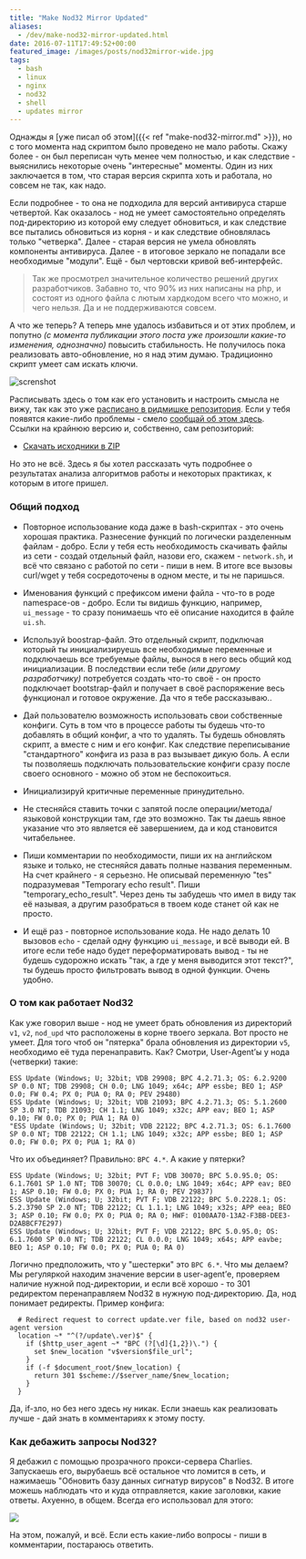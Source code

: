 ```yaml
---
title: "Make Nod32 Mirror Updated"
aliases:
  - /dev/make-nod32-mirror-updated.html
date: 2016-07-11T17:49:52+00:00
featured_image: /images/posts/nod32mirror-wide.jpg
tags:
  - bash
  - linux
  - nginx
  - nod32
  - shell
  - updates mirror
---
```


Однажды я [уже писал об этом]({{< ref "make-nod32-mirror.md" >}}), но с того момента над скриптом было проведено не мало работы. Скажу более - он был переписан чуть менее чем полностью, и как следствие - выяснились некоторые очень "интересные" моменты. Один из них заключается в том, что старая версия скрипта хоть и работала, но совсем не так, как надо.

<!--more-->

Если подробнее - то она не подходила для версий антивируса старше четвертой. Как оказалось - нод не умеет самостоятельно определять под-директорию из которой ему следует обновиться, и как следствие все пытались обновиться из корня - и как следствие обновлялась только "четверка". Далее - старая версия не умела обновлять компоненты антивируса. Далее - в итоговое зеркало не попадали все необходимые "модули". Ещё - был чертовски кривой веб-интерфейс.

> Так же просмотрел значительное количество решений других разработчиков. Забавно то, что 90% из них написаны на php, и состоят из одного файла с лютым хардкодом всего что можно, и чего нельзя. Да и не поддерживаются совсем.

А что же теперь? А теперь мне удалось избавиться и от этих проблем, и попутно _(с момента публикации этого поста уже произошли какие-то изменения, однозначно)_ повысить стабильность. Не получилось пока реализовать авто-обновление, но я над этим думаю. Традиционно скрипт умеет сам искать ключи.

![screnshot](https://hsto.org/webt/pf/oh/gl/pfohgltyjy0gsyls1eztbrxv8pq.png)

Расписывать здесь о том как его установить и настроить смысла не вижу, так как это уже [расписано в ридмишке репозитория](https://github.com/tarampampam/nod32-update-mirror/blob/master/README.md). Если у тебя появятся какие-либо проблемы - смело [сообщай об этом здесь](https://github.com/tarampampam/nod32-update-mirror/issues/new). Ссылки на крайнюю версию и, собственно, сам репозиторий:

- [Скачать исходники в ZIP](https://github.com/tarampampam/nod32-update-mirror/archive/master.zip)

Но это не всё. Здесь я бы хотел рассказать чуть подробнее о результатах анализа алгоритмов работы и некоторых практиках, к которым в итоге пришел.

### Общий подход

- Повторное использование кода даже в bash-скриптах - это очень хорошая практика. Разнесение функций по логически разделенным файлам - добро. Если у тебя есть необходимость скачивать файлы из сети - создай отдельный файл, назови его, скажем - `network.sh`, и всё что связано с работой по сети - пиши в нем. В итоге все вызовы curl/wget у тебя сосредоточены в одном месте, и ты не паришься.

- Именования функций с префиксом имени файла - что-то в роде namespace-ов - добро. Если ты видишь функцию, например, `ui_message` - то сразу понимаешь что её описание находится в файле `ui.sh`.

- Используй boostrap-файл. Это отдельный скрипт, подключая который ты инициализируешь все необходимые переменные и подключаешь все требуемые файлы, вынося в него весь общий код инициализации. В последствии если тебе _(или другому разработчику)_ потребуется создать что-то своё - он просто подключает bootstrap-файл и получает в своё распоряжение весь функционал и готовое окружение. Да что я тебе рассказываю..

- Дай пользователю возможность использовать свои собственные конфиги. Суть в том что в процессе работы ты будешь что-то добавлять в общий конфиг, а что то удалять. Ты будешь обновлять скрипт, а вместе с ним и его конфиг. Как следствие переписывание "стандартного" конфига из раза в раз вызывает дикую боль. А если ты позволяешь подключать пользовательские конфиги сразу после своего основного - можно об этом не беспокоиться.

- Инициализируй критичные переменные принудительно.

- Не стесняйся ставить точки с запятой после операции/метода/языковой конструкции там, где это возможно. Так ты даешь явное указание что это является её завершением, да и код становится читабельнее.

- Пиши комментарии по необходимости, пиши их на английском языке и только, не стесняйся давать полные названия переменным. На счет крайнего - я серьезно. Не описывай переменную "tes" подразумевая "Temporary echo result". Пиши "temporary\_echo\_result". Через день ты забудешь что имел в виду так её называя, а другим разобраться в твоем коде станет ой как не просто. 

- И ещё раз - повторное использование кода. Не надо делать 10 вызовов `echo` - сделай одну функцию `ui_message`, и всё выводи ей. В итоге если тебе надо будет переформатировать вывод - ты не будешь судорожно искать "так, а где у меня выводится этот текст?", ты будешь просто фильтровать вывод в одной функции. Очень удобно.

### О том как работает Nod32

Как уже говорил выше - нод не умеет брать обновления из директорий `v1`, `v2`, `nod_upd` что расположены в корне твоего зеркала. Вот просто не умеет. Для того чтоб он "пятерка" брала обновления из директории `v5`, необходимо её туда перенаправить. Как? Смотри, User-Agent&#8217;ы у нода (четверки) такие:

```
ESS Update (Windows; U; 32bit; VDB 29908; BPC 4.2.71.3; OS: 6.2.9200 SP 0.0 NT; TDB 29908; CH 0.0; LNG 1049; x64c; APP essbe; BEO 1; ASP 0.0; FW 0.4; PX 0; PUA 0; RA 0; PEV 29480)
ESS Update (Windows; U; 32bit; VDB 21093; BPC 4.2.71.3; OS: 5.1.2600 SP 3.0 NT; TDB 21093; CH 1.1; LNG 1049; x32c; APP eav; BEO 1; ASP 0.10; FW 0.0; PX 0; PUA 1; RA 0)
"ESS Update (Windows; U; 32bit; VDB 22122; BPC 4.2.71.3; OS: 6.1.7600 SP 0.0 NT; TDB 22122; CH 1.1; LNG 1049; x32c; APP essbe; BEO 1; ASP 0.0; FW 0.0; PX 0; PUA 1; RA 0)
```

Что их объединяет? Правильно: `BPC 4.*`. А какие у пятерки?

```
ESS Update (Windows; U; 32bit; PVT F; VDB 30070; BPC 5.0.95.0; OS: 6.1.7601 SP 1.0 NT; TDB 30070; CL 0.0.0; LNG 1049; x64c; APP eav; BEO 1; ASP 0.10; FW 0.0; PX 0; PUA 1; RA 0; PEV 29837)
ESS Update (Windows; U; 32bit; PVT F; VDB 22122; BPC 5.0.2228.1; OS: 5.2.3790 SP 2.0 NT; TDB 22122; CL 1.1.1; LNG 1049; x32s; APP eea; BEO 3; ASP 0.10; FW 0.0; PX 0; PUA 0; RA 0; HWF: 0100AA70-13A2-F3BB-DEE3-D2ABBCF7E297)
ESS Update (Windows; U; 32bit; PVT F; VDB 22122; BPC 5.0.95.0; OS: 6.1.7600 SP 0.0 NT; TDB 22122; CL 0.0.0; LNG 1049; x64s; APP eavbe; BEO 1; ASP 0.10; FW 0.0; PX 0; PUA 0; RA 0)
```

Логично предположить, что у "шестерки" это `BPC 6.*`. Что мы делаем? Мы регуляркой находим значение версии в user-agent&#8217;е, проверяем наличие нужной под-директории, и если всё хорошо - то 301 редиректом перенаправляем Nod32 в нужную под-директорию. Да, нод понимает редиректы. Пример конфига:

```
  # Redirect request to correct update.ver file, based on nod32 user-agent version
  location ~* "^(?/update\.ver)$" {
    if ($http_user_agent ~* "BPC (?[\d]{1,2})\.") {
      set $new_location "v$version$file_url";
    }
    if (-f $document_root/$new_location) {
      return 301 $scheme://$server_name/$new_location;
    }
  }
```

Да, if-зло, но без него здесь ну никак. Если знаешь как реализовать лучше - дай знать в комментариях к этому посту.

### Как дебажить запросы Nod32?

Я дебажил с помощью прозрачного прокси-сервера Charlies. Запускаешь его, вырубаешь всё остальное что ломится в сеть, и нажимаешь "Обновить базу данных сигнатур вирусов" в Nod32. В итоге можешь наблюдать что и куда отправляется, какие заголовки, какие ответы. Ахуенно, в общем. Всегда его использовал для этого:

![](https://hsto.org/webt/wl/vp/j6/wlvpj6nq-5ac9wk2yhcqfdedlsy.png)

На этом, пожалуй, и всё. Если есть какие-либо вопросы - пиши в комментарии, постараюсь ответить.
 